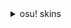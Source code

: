 <details>
  <summary>osu! skins</summary>

# [Rafis Generic DT skin](https://www.dropbox.com/s/mj8snq3xz4rx15y/Rafis%20Generic%20DT%20skin.osk?dl=0)
<img src="https://osu.ppy.sh/ss/14372487/7fb3" width="500">
<br>
# [- ddddd ryuk -](http://puu.sh/DD1aK/53a5aa7cc4.osk)
<img src="https://osu.ppy.sh/ss/13333232" width="500">
<br>
# [- boop -](https://cdn.discordapp.com/attachments/427214130756452353/697696460267061319/boop.osk)
<img src="https://osu.ppy.sh/ss/14733957/6cce" width="500">
<br>
# [- beep -](https://www.dropbox.com/s/h5chgecj4r089d5/Beep.osk?dl=0)
<img src="https://pbs.twimg.com/media/EY06NIhUYAACn9o.jpg:large" width="500">
<br>
# [mrekk HDDT (basically Rafis HDDT)](https://drive.google.com/u/0/uc?export=download&confirm=e5ti&id=1x21RntTvG_XLiz7SFXuFIQc6NWuOOfsf)
<img src="https://i.imgur.com/YULitvx.png" width="500">
<br>
# [WhiteCat v1.0 (various versions)](https://mega.nz/folder/Id8FHaxY#wm4NCpJ5SEPjiY5MGH-0Iw/file/gENgzKKL)
<img src="https://skins.osuck.net/uploads/posts/2019-11/1573897221_3.jpg" width="500">
<br>
# [-+ Seoul v9 Personal Skin New Hitcircle](https://shigeskinss.s-ul.eu/r3gxsaDo)
<img src="https://i.imgur.com/wblSU48.png" width="500">
<br>


</details>
